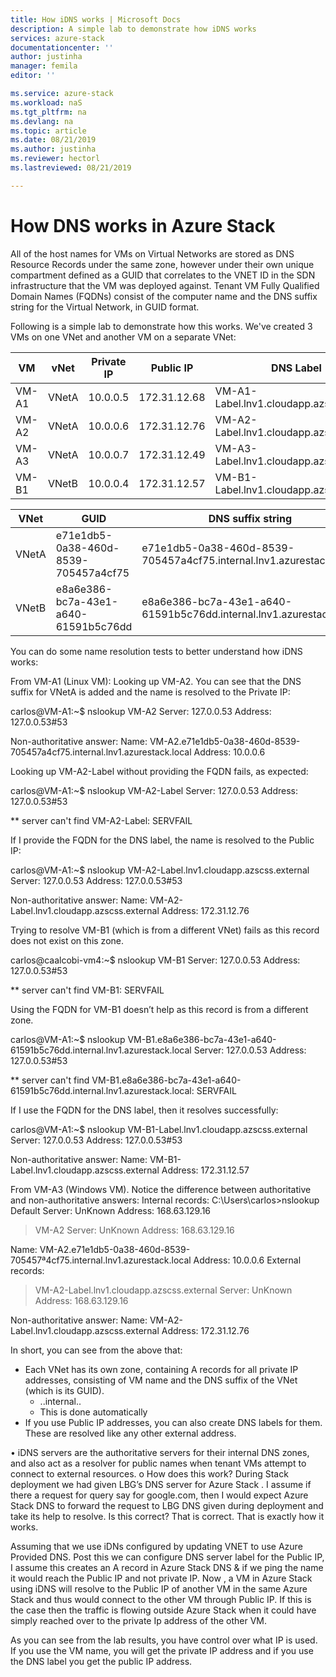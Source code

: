 ```yaml
---
title: How iDNS works | Microsoft Docs
description: A simple lab to demonstrate how iDNS works
services: azure-stack
documentationcenter: ''
author: justinha
manager: femila
editor: ''

ms.service: azure-stack
ms.workload: naS
ms.tgt_pltfrm: na
ms.devlang: na
ms.topic: article
ms.date: 08/21/2019
ms.author: justinha
ms.reviewer: hectorl
ms.lastreviewed: 08/21/2019

---
```


# How DNS works in Azure Stack

All of the host names for VMs on Virtual Networks are stored as DNS Resource Records under the same zone, however under their own unique compartment defined as a GUID that correlates to the VNET ID in the SDN infrastructure that the VM was deployed against. 
Tenant VM Fully Qualified Domain Names (FQDNs) consist of the computer name and the DNS suffix string for the Virtual Network, in GUID format.
 
Following is a simple lab to demonstrate how this works. We've created 3 VMs on one VNet and another VM on a separate VNet:
 
|VM    |vNet    |Private IP   |Public IP    | DNS Label                         -      |
|------|--------|-------------|-------------|------------------------------------------|
|VM-A1 |VNetA   | 10.0.0.5    |172.31.12.68 |VM-A1-Label.lnv1.cloudapp.azscss.external |
|VM-A2 |VNetA   | 10.0.0.6    |172.31.12.76 |VM-A2-Label.lnv1.cloudapp.azscss.external |#
|VM-A3 |VNetA   | 10.0.0.7    |172.31.12.49 |VM-A3-Label.lnv1.cloudapp.azscss.external |
|VM-B1 |VNetB   | 10.0.0.4    |172.31.12.57 |VM-B1-Label.lnv1.cloudapp.azscss.external |
 
 
|VNet  |GUID                                 |DNS suffix string                                                  |
|------|-------------------------------------|-------------------------------------------------------------------|
|VNetA |e71e1db5-0a38-460d-8539-705457a4cf75 |e71e1db5-0a38-460d-8539-705457a4cf75.internal.lnv1.azurestack.local|
|VNetB |e8a6e386-bc7a-43e1-a640-61591b5c76dd |e8a6e386-bc7a-43e1-a640-61591b5c76dd.internal.lnv1.azurestack.local|
 
 
You can do some name resolution tests to better understand how iDNS works:
 
From VM-A1 (Linux VM):
Looking up VM-A2. You can see that the DNS suffix for VNetA is added and the name is resolved to the Private IP:
 
carlos@VM-A1:~$ nslookup VM-A2
Server:         127.0.0.53
Address:        127.0.0.53#53
 
Non-authoritative answer:
Name:   VM-A2.e71e1db5-0a38-460d-8539-705457a4cf75.internal.lnv1.azurestack.local
Address: 10.0.0.6
 
Looking up VM-A2-Label without providing the FQDN fails, as expected:
 
carlos@VM-A1:~$ nslookup VM-A2-Label
Server:         127.0.0.53
Address:        127.0.0.53#53
 
** server can't find VM-A2-Label: SERVFAIL
 
If I provide the FQDN for the DNS label, the name is resolved to the Public IP:
 
carlos@VM-A1:~$ nslookup VM-A2-Label.lnv1.cloudapp.azscss.external
Server:         127.0.0.53
Address:        127.0.0.53#53
 
Non-authoritative answer:
Name:   VM-A2-Label.lnv1.cloudapp.azscss.external
Address: 172.31.12.76
 
Trying to resolve VM-B1 (which is from a different VNet) fails as this record does not exist on this zone.
 
carlos@caalcobi-vm4:~$ nslookup VM-B1
Server:         127.0.0.53
Address:        127.0.0.53#53
 
** server can't find VM-B1: SERVFAIL
 
Using the FQDN for VM-B1 doesn’t help as this record is from a different zone.
 
carlos@VM-A1:~$ nslookup VM-B1.e8a6e386-bc7a-43e1-a640-61591b5c76dd.internal.lnv1.azurestack.local
Server:         127.0.0.53
Address:        127.0.0.53#53
 
** server can't find VM-B1.e8a6e386-bc7a-43e1-a640-61591b5c76dd.internal.lnv1.azurestack.local: SERVFAIL
 
If I use the FQDN for the DNS label, then it resolves successfully:
 
carlos@VM-A1:~$ nslookup VM-B1-Label.lnv1.cloudapp.azscss.external
Server:         127.0.0.53
Address:        127.0.0.53#53
 
Non-authoritative answer:
Name:   VM-B1-Label.lnv1.cloudapp.azscss.external
Address: 172.31.12.57
 
From VM-A3 (Windows VM). Notice the difference between authoritative and non-authoritative answers:
Internal records:
C:\Users\carlos>nslookup
Default Server:  UnKnown
Address:  168.63.129.16
 
> VM-A2
Server:  UnKnown
Address:  168.63.129.16
 
Name:    VM-A2.e71e1db5-0a38-460d-8539-705457ª4cf75.internal.lnv1.azurestack.local
Address:  10.0.0.6
External records:
> VM-A2-Label.lnv1.cloudapp.azscss.external
Server:  UnKnown
Address:  168.63.129.16
 
Non-authoritative answer:
Name:    VM-A2-Label.lnv1.cloudapp.azscss.external
Address:  172.31.12.76
 
 
In short, you can see from the above that:
 
*   Each VNet has its own zone, containing A records for all private IP addresses, consisting of VM name and the DNS suffix of the VNet (which is its GUID).
    *   <vmname>.<vnetGUID>.internal.<region>.<stackinternalFQDN>
    *   This is done automatically
*   If you use Public IP addresses, you can also create DNS labels for them. These are resolved like any other external address.
 
 
•         iDNS servers are the authoritative servers for their internal DNS zones, and also act as a resolver for public names when tenant VMs attempt to connect to external resources.
o    How does this work? During Stack deployment we had given LBG’s DNS server for Azure Stack . I assume if there a request for query say for google.com, then I would expect Azure Stack DNS to forward the request to LBG DNS given during deployment and take its help to resolve. Is this correct?
That is correct. That is exactly how it works.
 
 
Assuming that we use iDNs configured by updating VNET to use Azure Provided DNS. Post this we can configure DNS server label for the Public IP, I assume this creates an A record in Azure Stack DNS & if we ping the name it would reach the Public IP and not private IP.
Now , a VM in Azure Stack using iDNS will resolve to the Public IP of another VM in the same Azure Stack and thus would connect to the other VM through Public IP. If this is the case then the traffic is flowing outside Azure Stack when it could have simply reached over to the private Ip address of the other VM.
 
As you can see from the lab results, you have control over what IP is used. If you use the VM name, you will get the private IP address and if you use the DNS label you get the public IP address.